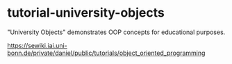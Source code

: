 tutorial-university-objects
===========================

"University Objects" demonstrates OOP concepts for educational purposes.

https://sewiki.iai.uni-bonn.de/private/daniel/public/tutorials/object_oriented_programming

